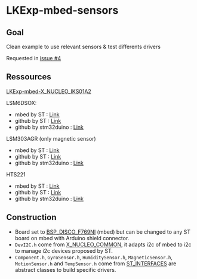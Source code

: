 # LKExp-mbed-sensors

## Goal

Clean example to use relevant sensors & test differents drivers

Requested in [issue #4](https://github.com/leka/LekaOS_Explorations/issues/4)

## Ressources

[LKExp-mbed-X\_NUCLEO\_IKS01A2](https://github.com/leka/LekaOS_Explorations/tree/master/LKExp-mbed-x-nucleo-iks01a2)

LSM6DSOX:

* mbed by ST : [Link](https://os.mbed.com/teams/ST/code/LSM6DSOX/)
* github by ST : [Link](https://github.com/STMicroelectronics/STMems_Standard_C_drivers/tree/master/lsm6dsox_STdC)
* github by stm32duino : [Link](https://github.com/stm32duino/LSM6DSOX)

LSM303AGR (only magnetic sensor)

* mbed by ST : [Link](https://os.mbed.com/teams/ST/code/LSM303AGR/)
* github by ST : [Link](https://github.com/STMicroelectronics/STMems_Standard_C_drivers/tree/master/lsm303agr_STdC)
* github by stm32duino : [Link](https://github.com/stm32duino/LSM303AGR)

HTS221

* mbed by ST : [Link](https://os.mbed.com/teams/ST/code/HTS221/)
* github by ST : [Link](https://github.com/STMicroelectronics/STMems_Standard_C_drivers/tree/master/hts221_STdC)
* github by stm32duino : [Link](https://github.com/stm32duino/HTS221)

## Construction

* Board set to [BSP\_DISCO\_F769NI](https://os.mbed.com/teams/ST/code/BSP_DISCO_F769NI/) (mbed) but can be changed to any ST board on mbed with Arduino shield connector.
* `DevI2C.h` come from [X\_NUCLEO\_COMMON](https://os.mbed.com/teams/ST/code/X_NUCLEO_COMMON/), it adapts i2c of mbed to i2c to manage i2c devices proposed by ST.
* `Component.h`, `GyroSensor.h`, `HumiditySensor.h`, `MagneticSensor.h`, `MotionSensor.h` and `TempSensor.h` come from [ST\_INTERFACES](https://os.mbed.com/teams/ST/code/ST_INTERFACES/) are abstract classes to build specific drivers.










